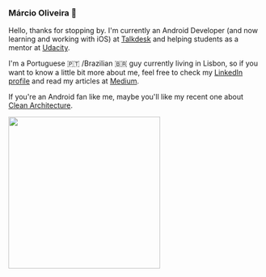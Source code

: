 ### Márcio Oliveira 👋

Hello, thanks for stopping by. I'm currently an Android Developer (and now learning and working with iOS) at [Talkdesk](https://www.talkdesk.com) and helping students as a mentor at [Udacity](https://www.udacity.com).

I'm a Portuguese 🇵🇹 /Brazilian 🇧🇷 guy currently living in Lisbon, so if you want to know a little bit more about me, feel free to check my [LinkedIn profile](https://www.linkedin.com/in/marcio-oliveira/) and read my articles at [Medium](https://marcio-oliveira.medium.com/). 

If you're an Android fan like me, maybe you'll like my recent one about [Clean Architecture](https://engineering.talkdesk.com/android-clean-architecture-an-unicorn-approach-a5076d1b409).

<IMG src="https://miro.medium.com/max/1400/1*19Y9du76475ovgi8AD4Rmw.jpeg" width=300>

